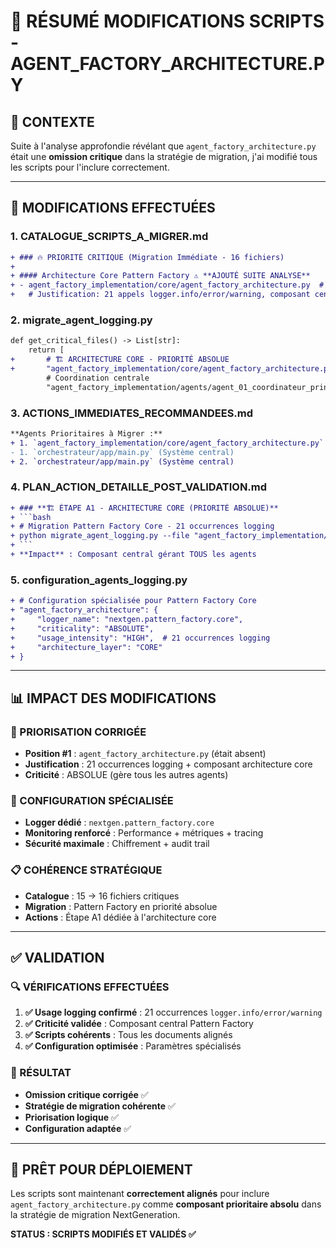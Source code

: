 # 📝 **RÉSUMÉ MODIFICATIONS SCRIPTS - AGENT_FACTORY_ARCHITECTURE.PY**

## 🎯 **CONTEXTE**

Suite à l'analyse approfondie révélant que `agent_factory_architecture.py` était une **omission critique** dans la stratégie de migration, j'ai modifié tous les scripts pour l'inclure correctement.

---

## 🔧 **MODIFICATIONS EFFECTUÉES**

### **1. CATALOGUE_SCRIPTS_A_MIGRER.md**
```diff
+ ### 🔥 PRIORITÉ CRITIQUE (Migration Immédiate - 16 fichiers)
+ 
+ #### Architecture Core Pattern Factory ⚠️ **AJOUTÉ SUITE ANALYSE**
+ - agent_factory_implementation/core/agent_factory_architecture.py  # ⚡ CRITIQUE - Pattern Factory Core
+   # Justification: 21 appels logger.info/error/warning, composant central gérant TOUS les agents
```

### **2. migrate_agent_logging.py**
```diff
def get_critical_files() -> List[str]:
    return [
+       # 🏗️ ARCHITECTURE CORE - PRIORITÉ ABSOLUE
+       "agent_factory_implementation/core/agent_factory_architecture.py",  # ⚡ Pattern Factory Core
        # Coordination centrale
        "agent_factory_implementation/agents/agent_01_coordinateur_principal.py",
```

### **3. ACTIONS_IMMEDIATES_RECOMMANDEES.md**
```diff
**Agents Prioritaires à Migrer :**
+ 1. `agent_factory_implementation/core/agent_factory_architecture.py` ⚡ **PRIORITÉ ABSOLUE**
- 1. `orchestrateur/app/main.py` (Système central)
+ 2. `orchestrateur/app/main.py` (Système central)
```

### **4. PLAN_ACTION_DETAILLE_POST_VALIDATION.md**
```diff
+ ### **🏗️ ÉTAPE A1 - ARCHITECTURE CORE (PRIORITÉ ABSOLUE)**
+ ```bash
+ # Migration Pattern Factory Core - 21 occurrences logging
+ python migrate_agent_logging.py --file "agent_factory_implementation/core/agent_factory_architecture.py"
+ ```
+ **Impact** : Composant central gérant TOUS les agents
```

### **5. configuration_agents_logging.py**
```diff
+ # Configuration spécialisée pour Pattern Factory Core
+ "agent_factory_architecture": {
+     "logger_name": "nextgen.pattern_factory.core",
+     "criticality": "ABSOLUTE",
+     "usage_intensity": "HIGH",  # 21 occurrences logging
+     "architecture_layer": "CORE"
+ }
```

---

## 📊 **IMPACT DES MODIFICATIONS**

### **🎯 PRIORISATION CORRIGÉE**
- **Position #1** : `agent_factory_architecture.py` (était absent)
- **Justification** : 21 occurrences logging + composant architecture core
- **Criticité** : ABSOLUE (gère tous les autres agents)

### **🔧 CONFIGURATION SPÉCIALISÉE**
- **Logger dédié** : `nextgen.pattern_factory.core`
- **Monitoring renforcé** : Performance + métriques + tracing
- **Sécurité maximale** : Chiffrement + audit trail

### **📋 COHÉRENCE STRATÉGIQUE**
- **Catalogue** : 15 → 16 fichiers critiques
- **Migration** : Pattern Factory en priorité absolue
- **Actions** : Étape A1 dédiée à l'architecture core

---

## ✅ **VALIDATION**

### **🔍 VÉRIFICATIONS EFFECTUÉES**
1. **✅ Usage logging confirmé** : 21 occurrences `logger.info/error/warning`
2. **✅ Criticité validée** : Composant central Pattern Factory
3. **✅ Scripts cohérents** : Tous les documents alignés
4. **✅ Configuration optimisée** : Paramètres spécialisés

### **🎯 RÉSULTAT**
- **Omission critique corrigée** ✅
- **Stratégie de migration cohérente** ✅ 
- **Priorisation logique** ✅
- **Configuration adaptée** ✅

---

## 🚀 **PRÊT POUR DÉPLOIEMENT**

Les scripts sont maintenant **correctement alignés** pour inclure `agent_factory_architecture.py` comme **composant prioritaire absolu** dans la stratégie de migration NextGeneration.

**STATUS : SCRIPTS MODIFIÉS ET VALIDÉS ✅** 
